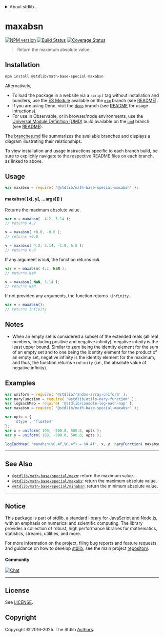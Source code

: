 <!--

@license Apache-2.0

Copyright (c) 2018 The Stdlib Authors.

Licensed under the Apache License, Version 2.0 (the "License");
you may not use this file except in compliance with the License.
You may obtain a copy of the License at

   http://www.apache.org/licenses/LICENSE-2.0

Unless required by applicable law or agreed to in writing, software
distributed under the License is distributed on an "AS IS" BASIS,
WITHOUT WARRANTIES OR CONDITIONS OF ANY KIND, either express or implied.
See the License for the specific language governing permissions and
limitations under the License.

-->


<details>
  <summary>
    About stdlib...
  </summary>
  <p>We believe in a future in which the web is a preferred environment for numerical computation. To help realize this future, we've built stdlib. stdlib is a standard library, with an emphasis on numerical and scientific computation, written in JavaScript (and C) for execution in browsers and in Node.js.</p>
  <p>The library is fully decomposable, being architected in such a way that you can swap out and mix and match APIs and functionality to cater to your exact preferences and use cases.</p>
  <p>When you use stdlib, you can be absolutely certain that you are using the most thorough, rigorous, well-written, studied, documented, tested, measured, and high-quality code out there.</p>
  <p>To join us in bringing numerical computing to the web, get started by checking us out on <a href="https://github.com/stdlib-js/stdlib">GitHub</a>, and please consider <a href="https://opencollective.com/stdlib">financially supporting stdlib</a>. We greatly appreciate your continued support!</p>
</details>

# maxabsn

[![NPM version][npm-image]][npm-url] [![Build Status][test-image]][test-url] [![Coverage Status][coverage-image]][coverage-url] <!-- [![dependencies][dependencies-image]][dependencies-url] -->

> Return the maximum absolute value.

<!-- Section to include introductory text. Make sure to keep an empty line after the intro `section` element and another before the `/section` close. -->

<section class="intro">

</section>

<!-- /.intro -->

<!-- Package usage documentation. -->

<section class="installation">

## Installation

```bash
npm install @stdlib/math-base-special-maxabsn
```

Alternatively,

-   To load the package in a website via a `script` tag without installation and bundlers, use the [ES Module][es-module] available on the [`esm`][esm-url] branch (see [README][esm-readme]).
-   If you are using Deno, visit the [`deno`][deno-url] branch (see [README][deno-readme] for usage intructions).
-   For use in Observable, or in browser/node environments, use the [Universal Module Definition (UMD)][umd] build available on the [`umd`][umd-url] branch (see [README][umd-readme]).

The [branches.md][branches-url] file summarizes the available branches and displays a diagram illustrating their relationships.

To view installation and usage instructions specific to each branch build, be sure to explicitly navigate to the respective README files on each branch, as linked to above.

</section>

<section class="usage">

## Usage

```javascript
var maxabsn = require( '@stdlib/math-base-special-maxabsn' );
```

#### maxabsn( \[x\[, y\[, ...args]]] )

Returns the maximum absolute value.

```javascript
var v = maxabsn( -4.2, 3.14 );
// returns 4.2

v = maxabsn( +0.0, -0.0 );
// returns +0.0

v = maxabsn( 4.2, 3.14, -1.0, 6.8 );
// returns 6.8
```

If any argument is `NaN`, the function returns `NaN`.

```javascript
var v = maxabsn( 4.2, NaN );
// returns NaN

v = maxabsn( NaN, 3.14 );
// returns NaN
```

If not provided any arguments, the function returns `+infinity`.

```javascript
var v = maxabsn();
// returns Infinity
```

</section>

<!-- /.usage -->

<!-- Package usage notes. Make sure to keep an empty line after the `section` element and another before the `/section` close. -->

<section class="notes">

## Notes

-   When an empty set is considered a subset of the extended reals (all real numbers, including positive and negative infinity), negative infinity is the least upper bound. Similar to zero being the identity element for the sum of an empty set and to one being the identity element for the product of an empty set, negative infinity is the identity element for the maximum, and thus, the function returns `+infinity` (i.e., the absolute value of negative infinity).

</section>

<!-- /.notes -->

<!-- Package usage examples. -->

<section class="examples">

## Examples

<!-- eslint no-undef: "error" -->

```javascript
var uniform = require( '@stdlib/random-array-uniform' );
var naryFunction = require( '@stdlib/utils-nary-function' );
var logEachMap = require( '@stdlib/console-log-each-map' );
var maxabsn = require( '@stdlib/math-base-special-maxabsn' );

var opts = {
    'dtype': 'float64'
};
var x = uniform( 100, -500.0, 500.0, opts );
var y = uniform( 100, -500.0, 500.0, opts );

logEachMap( 'maxabsn(%0.4f,%0.4f) = %0.4f', x, y, naryFunction( maxabsn, 2 ) );
```

</section>

<!-- /.examples -->

<!-- Section to include cited references. If references are included, add a horizontal rule *before* the section. Make sure to keep an empty line after the `section` element and another before the `/section` close. -->

<section class="references">

</section>

<!-- /.references -->

<!-- Section for related `stdlib` packages. Do not manually edit this section, as it is automatically populated. -->

<section class="related">

* * *

## See Also

-   <span class="package-name">[`@stdlib/math-base/special/maxn`][@stdlib/math/base/special/maxn]</span><span class="delimiter">: </span><span class="description">return the maximum value.</span>
-   <span class="package-name">[`@stdlib/math-base/special/maxabs`][@stdlib/math/base/special/maxabs]</span><span class="delimiter">: </span><span class="description">return the maximum absolute value.</span>
-   <span class="package-name">[`@stdlib/math-base/special/minabsn`][@stdlib/math/base/special/minabsn]</span><span class="delimiter">: </span><span class="description">return the minimum absolute value.</span>

</section>

<!-- /.related -->

<!-- Section for all links. Make sure to keep an empty line after the `section` element and another before the `/section` close. -->


<section class="main-repo" >

* * *

## Notice

This package is part of [stdlib][stdlib], a standard library for JavaScript and Node.js, with an emphasis on numerical and scientific computing. The library provides a collection of robust, high performance libraries for mathematics, statistics, streams, utilities, and more.

For more information on the project, filing bug reports and feature requests, and guidance on how to develop [stdlib][stdlib], see the main project [repository][stdlib].

#### Community

[![Chat][chat-image]][chat-url]

---

## License

See [LICENSE][stdlib-license].


## Copyright

Copyright &copy; 2016-2025. The Stdlib [Authors][stdlib-authors].

</section>

<!-- /.stdlib -->

<!-- Section for all links. Make sure to keep an empty line after the `section` element and another before the `/section` close. -->

<section class="links">

[npm-image]: http://img.shields.io/npm/v/@stdlib/math-base-special-maxabsn.svg
[npm-url]: https://npmjs.org/package/@stdlib/math-base-special-maxabsn

[test-image]: https://github.com/stdlib-js/math-base-special-maxabsn/actions/workflows/test.yml/badge.svg?branch=main
[test-url]: https://github.com/stdlib-js/math-base-special-maxabsn/actions/workflows/test.yml?query=branch:main

[coverage-image]: https://img.shields.io/codecov/c/github/stdlib-js/math-base-special-maxabsn/main.svg
[coverage-url]: https://codecov.io/github/stdlib-js/math-base-special-maxabsn?branch=main

<!--

[dependencies-image]: https://img.shields.io/david/stdlib-js/math-base-special-maxabsn.svg
[dependencies-url]: https://david-dm.org/stdlib-js/math-base-special-maxabsn/main

-->

[chat-image]: https://img.shields.io/gitter/room/stdlib-js/stdlib.svg
[chat-url]: https://app.gitter.im/#/room/#stdlib-js_stdlib:gitter.im

[stdlib]: https://github.com/stdlib-js/stdlib

[stdlib-authors]: https://github.com/stdlib-js/stdlib/graphs/contributors

[umd]: https://github.com/umdjs/umd
[es-module]: https://developer.mozilla.org/en-US/docs/Web/JavaScript/Guide/Modules

[deno-url]: https://github.com/stdlib-js/math-base-special-maxabsn/tree/deno
[deno-readme]: https://github.com/stdlib-js/math-base-special-maxabsn/blob/deno/README.md
[umd-url]: https://github.com/stdlib-js/math-base-special-maxabsn/tree/umd
[umd-readme]: https://github.com/stdlib-js/math-base-special-maxabsn/blob/umd/README.md
[esm-url]: https://github.com/stdlib-js/math-base-special-maxabsn/tree/esm
[esm-readme]: https://github.com/stdlib-js/math-base-special-maxabsn/blob/esm/README.md
[branches-url]: https://github.com/stdlib-js/math-base-special-maxabsn/blob/main/branches.md

[stdlib-license]: https://raw.githubusercontent.com/stdlib-js/math-base-special-maxabsn/main/LICENSE

<!-- <related-links> -->

[@stdlib/math/base/special/maxn]: https://github.com/stdlib-js/math-base-special-maxn

[@stdlib/math/base/special/maxabs]: https://github.com/stdlib-js/math-base-special-maxabs

[@stdlib/math/base/special/minabsn]: https://github.com/stdlib-js/math-base-special-minabsn

<!-- </related-links> -->

</section>

<!-- /.links -->
